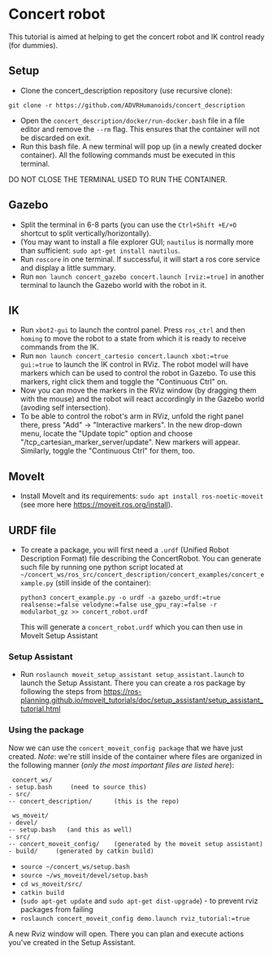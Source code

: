 # Concert robot

This tutorial is aimed at helping to get the concert robot and IK control ready (for dummies).

## Setup

- Clone the concert_description repository (use recursive clone):
```
git clone -r https://github.com/ADVRHumanoids/concert_description
```
- Open the `concert_description/docker/run-docker.bash` file in a file editor and remove the `--rm` flag. This ensures that the container will not be discarded on exit.
- Run this bash file. A new terminal will pop up (in a newly created docker container). All the following commands must be executed in this terminal. 

DO NOT CLOSE THE TERMINAL USED TO RUN THE CONTAINER.

## Gazebo

- Split the terminal in 6-8 parts (you can use the `Ctrl+Shift +E/+O` shortcut to split vertically/horizontally).
- (You may want to install a file explorer GUI; `nautilus` is normally more than sufficient: `sudo apt-get install nautilus`.
- Run `roscore` in one terminal. If successful, it will start a ros core service and display a little summary.
- Run  `mon launch concert_gazebo concert.launch [rviz:=true]` in another terminal to launch the Gazebo world with the robot in it.

## IK

- Run `xbot2-gui` to launch the control panel. Press `ros_ctrl` and then `homing` to move the robot to a state from which it is ready to receive commands from the IK.
- Run `mon launch concert_cartesio concert.launch xbot:=true gui:=true` to launch the IK control in RViz. The robot model will have markers which can be used to control the robot in Gazebo. To use this markers, right click them and toggle the "Continuous Ctrl" on.
- Now you can move the markers in the RViz window (by dragging them with the mouse) and the robot will react accordingly in the Gazebo world (avoding self intersection).
- To be able to control the robot's arm in RViz, unfold the right panel there, press "Add" -> "Interactive markers". In the new drop-down menu, locate the "Update topic" option and choose "/tcp_cartesian_marker_server/update". New markers will appear. Similarly, toggle the "Continuous Ctrl" for them, too.

## MoveIt

- Install MoveIt and its requirements: `sudo apt install ros-noetic-moveit` (see more here https://moveit.ros.org/install).


## URDF file

- To create a package, you will first need a `.urdf` (Unified Robot Description Format) file describing the ConcertRobot. You can generate such file by running one python script located at `~/concert_ws/ros_src/concert_description/concert_examples/concert_example.py` (still inside of the container):
    ```
    python3 concert_example.py -o urdf -a gazebo_urdf:=true realsense:=false velodyne:=false use_gpu_ray:=false -r modularbot_gz >> concert_robot.urdf
    ```
    This will generate a `concert_robot.urdf` which you can then use in MoveIt Setup Assistant

### Setup Assistant

- Run `roslaunch moveit_setup_assistant setup_assistant.launch` to launch the Setup Assistant. There you can create a ros package by following the steps from https://ros-planning.github.io/moveit_tutorials/doc/setup_assistant/setup_assistant_tutorial.html

<!-- describe the steps -->


### Using the package
Now we can use the `concert_moveit_config package` that we have just created. _Note_: we're still inside of the container where files are organized in the following manner (_only the most important files are listed here_):

```
 concert_ws/
- setup.bash     (need to source this)
- src/
-- concert_description/      (this is the repo)

 ws_moveit/
- devel/
-- setup.bash   (and this as well)
- src/
-- concert_moveit_config/    (generated by the moveit setup assistant)
- build/     (generated by catkin build)

```

- `source ~/concert_ws/setup.bash`
- `source ~/ws_moveit/devel/setup.bash`
- `cd ws_moveit/src/`
- `catkin build`
- (`sudo apt-get update` and `sudo apt-get dist-upgrade`) - to prevent rviz packages from failing
- `roslaunch concert_moveit_config demo.launch rviz_tutorial:=true`

A new Rviz window will open. There you can plan and execute actions you've created in the Setup Assistant.

